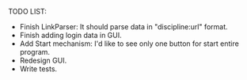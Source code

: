 TODO LIST:
- Finish LinkParser: It should parse data in "discipline:url" format.
- Finish adding login data in GUI.
- Add Start mechanism: I'd like to see only one button for start entire program.
- Redesign GUI.
- Write tests.
